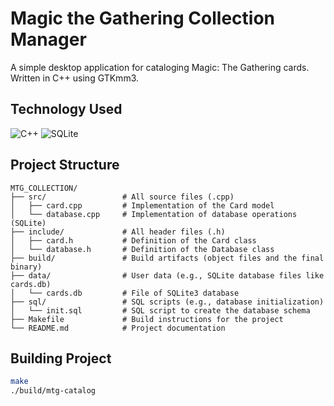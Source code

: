 # Magic the Gathering Collection Manager
A simple desktop application for cataloging Magic: The Gathering cards.
Written in C++ using GTKmm3.

## Technology Used
![C++](https://img.shields.io/badge/c++-%2300599C.svg?style=for-the-badge&logo=c%2B%2B&logoColor=white)
![SQLite](https://img.shields.io/badge/sqlite-%2307405e.svg?style=for-the-badge&logo=sqlite&logoColor=white)

## Project Structure
```
MTG_COLLECTION/
├── src/                 # All source files (.cpp)
│   ├── card.cpp         # Implementation of the Card model
│   └── database.cpp     # Implementation of database operations (SQLite)
├── include/             # All header files (.h)
│   ├── card.h           # Definition of the Card class
│   └── database.h       # Definition of the Database class
├── build/               # Build artifacts (object files and the final binary)
├── data/                # User data (e.g., SQLite database files like cards.db)
│   └── cards.db         # File of SQLite3 database
├── sql/                 # SQL scripts (e.g., database initialization)
│   └── init.sql         # SQL script to create the database schema
├── Makefile             # Build instructions for the project
└── README.md            # Project documentation
```

## Building Project
```bash
make
./build/mtg-catalog
